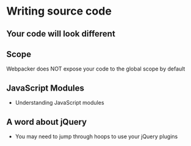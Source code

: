 # Writing source code

## Your code will look different

## Scope

Webpacker does NOT expose your code to the global scope by default

## JavaScript Modules

- Understanding JavaScript modules

## A word about jQuery

- You may need to jump through hoops to use your jQuery plugins
